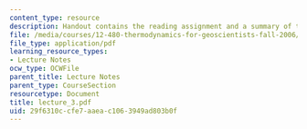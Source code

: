 ```yaml
---
content_type: resource
description: Handout contains the reading assignment and a summary of the lecture.
file: /media/courses/12-480-thermodynamics-for-geoscientists-fall-2006/29f6310ccfe7aaeac1063949ad803b0f_lecture_3.pdf
file_type: application/pdf
learning_resource_types:
- Lecture Notes
ocw_type: OCWFile
parent_title: Lecture Notes
parent_type: CourseSection
resourcetype: Document
title: lecture_3.pdf
uid: 29f6310c-cfe7-aaea-c106-3949ad803b0f
---
```

